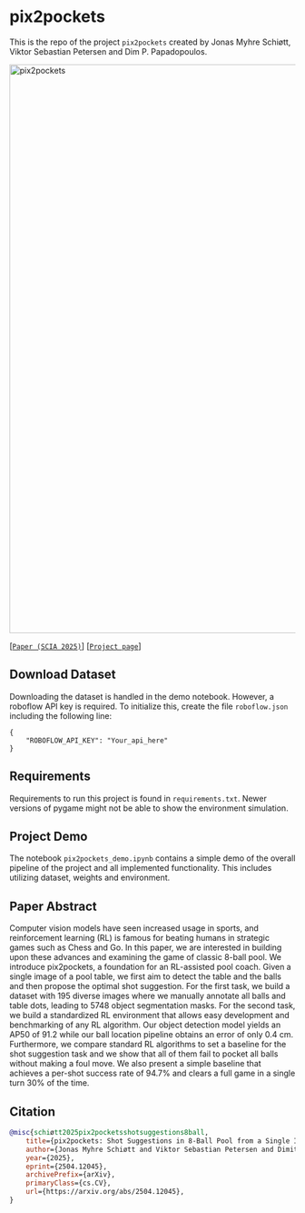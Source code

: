 # pix2pockets

This is the repo of the project ```pix2pockets``` created by Jonas Myhre Schiøtt, Viktor Sebastian Petersen and Dim P. Papadopoulos.

<img src="https://github.com/user-attachments/files/20819916/pipelinefig.pdf" alt="pix2pockets" width="1000"/>

[[`Paper (SCIA 2025)`](https://arxiv.org/abs/2504.12045)] [[`Project page`](https://pix2pockets.compute.dtu.dk)]


## Download Dataset
Downloading the dataset is handled in the demo notebook. However, a roboflow API key is required. To initialize this, create the file ```roboflow.json``` including the following line:
```shell
{
    "ROBOFLOW_API_KEY": "Your_api_here"
}
```

## Requirements
Requirements to run this project is found in ```requirements.txt```. Newer versions of pygame might not be able to show the environment simulation.

## Project Demo
The notebook ```pix2pockets_demo.ipynb``` contains a simple demo of the overall pipeline of the project and all implemented functionality. This includes utilizing dataset, weights and environment.

## Paper Abstract 
Computer vision models have seen increased usage in sports, and reinforcement learning (RL) is famous for beating humans in strategic games such as Chess and Go. In this paper, we are interested in building upon these advances and examining the game of classic 8-ball pool. We introduce pix2pockets, a foundation for an RL-assisted pool coach. Given a single image of a pool table, we first aim to detect the table and the balls and then propose the optimal shot suggestion. For the first task, we build a dataset with 195 diverse images where we manually annotate all balls and table dots, leading to 5748 object segmentation masks. For the second task, we build a standardized RL environment that allows easy development and benchmarking of any RL algorithm. Our object detection model yields an AP50 of 91.2 while our ball location pipeline obtains an error of only 0.4 cm. Furthermore, we compare standard RL algorithms to set a baseline for the shot suggestion task and we show that all of them fail to pocket all balls without making a foul move. We also present a simple baseline that achieves a per-shot success rate of 94.7% and clears a full game in a single turn 30% of the time.

## Citation
```bibtex
@misc{schiøtt2025pix2pocketsshotsuggestions8ball,
    title={pix2pockets: Shot Suggestions in 8-Ball Pool from a Single Image in the Wild}, 
    author={Jonas Myhre Schiøtt and Viktor Sebastian Petersen and Dimitrios P. Papadopoulos},
    year={2025},
    eprint={2504.12045},
    archivePrefix={arXiv},
    primaryClass={cs.CV},
    url={https://arxiv.org/abs/2504.12045}, 
}
```
